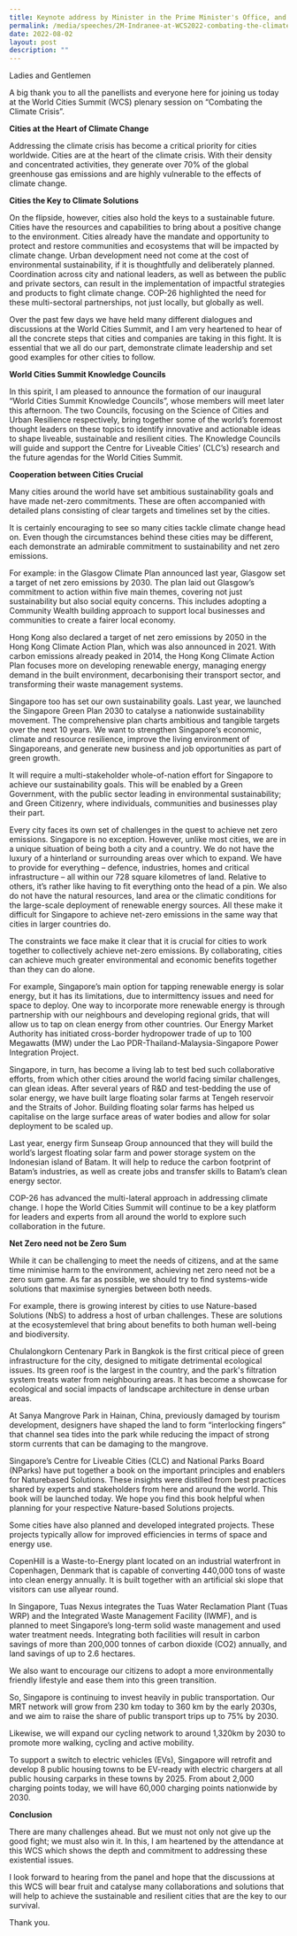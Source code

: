 ```yaml
---
title: Keynote address by Minister in the Prime Minister's Office, and Second Minister for Finance and National Development Indranee Rajah at the World Cities Summit 2022 Closing Plenary
permalink: /media/speeches/2M-Indranee-at-WCS2022-combating-the-climate-crisis
date: 2022-08-02
layout: post
description: ""
---
```


Ladies and Gentlemen  
  
A big thank you to all the panellists and everyone here for joining us today at the World Cities Summit (WCS) plenary session on “Combating the Climate Crisis”.  


**Cities at the Heart of Climate Change**

Addressing the climate crisis has become a critical priority for cities worldwide. Cities are at the heart of the climate crisis. With their density and concentrated activities, they generate over 70% of the global greenhouse gas emissions and are highly vulnerable to the effects of climate change.  


**Cities the Key to Climate Solutions**

On the flipside, however, cities also hold the keys to a sustainable future. Cities have the resources and capabilities to bring about a positive change to the environment. Cities already have the mandate and opportunity to protect and restore communities and ecosystems that will be impacted by climate change. Urban development need not come at the cost of environmental sustainability, if it is thoughtfully and deliberately planned. Coordination across city and national leaders, as well as between the public and private sectors, can result in the implementation of impactful strategies and products to fight climate change. COP-26 highlighted the need for these multi-sectoral partnerships, not just locally, but globally as well.  
  
Over the past few days we have held many different dialogues and discussions at the World Cities Summit, and I am very heartened to hear of all the concrete steps that cities and companies are taking in this fight. It is essential that we all do our part, demonstrate climate leadership and set good examples for other cities to follow.


**World Cities Summit Knowledge Councils**

In this spirit, I am pleased to announce the formation of our inaugural “World Cities Summit Knowledge Councils”, whose members will meet later this afternoon. The two Councils, focusing on the Science of Cities and Urban Resilience respectively, bring together some of the world’s foremost thought leaders on these topics to identify innovative and actionable ideas to shape liveable, sustainable and resilient cities. The Knowledge Councils will guide and support the Centre for Liveable Cities’ (CLC’s) research and the future agendas for the World Cities Summit.  


**Cooperation between Cities Crucial**

Many cities around the world have set ambitious sustainability goals and have made net-zero commitments. These are often accompanied with detailed plans consisting of clear targets and timelines set by the cities.  
  
It is certainly encouraging to see so many cities tackle climate change head on. Even though the circumstances behind these cities may be different, each demonstrate an admirable commitment to sustainability and net zero emissions.  
  
For example: in the Glasgow Climate Plan announced last year, Glasgow set a target of net zero emissions by 2030. The plan laid out Glasgow’s commitment to action within five main themes, covering not just sustainability but also social equity concerns. This includes adopting a Community Wealth building approach to support local businesses and communities to create a fairer local economy.  
  
Hong Kong also declared a target of net zero emissions by 2050 in the Hong Kong Climate Action Plan, which was also announced in 2021. With carbon emissions already peaked in 2014, the Hong Kong Climate Action Plan focuses more on developing renewable energy, managing energy demand in the built environment, decarbonising their transport sector, and transforming their waste management systems.  
  
Singapore too has set our own sustainability goals. Last year, we launched the Singapore Green Plan 2030 to catalyse a nationwide sustainability movement. The comprehensive plan charts ambitious and tangible targets over the next 10 years. We want to strengthen Singapore’s economic, climate and resource resilience, improve the living environment of Singaporeans, and generate new business and job opportunities as part of green growth.  
  
It will require a multi-stakeholder whole-of-nation effort for Singapore to achieve our sustainability goals. This will be enabled by a Green Government, with the public sector leading in environmental sustainability; and Green Citizenry, where individuals, communities and businesses play their part.   
  
Every city faces its own set of challenges in the quest to achieve net zero emissions. Singapore is no exception. However, unlike most cities, we are in a unique situation of being both a city and a country. We do not have the luxury of a hinterland or surrounding areas over which to expand. We have to provide for everything – defence, industries, homes and critical infrastructure – all within our 728 square kilometres of land. Relative to others, it’s rather like having to fit everything onto the head of a pin. We also do not have the natural resources, land area or the climatic conditions for the large-scale deployment of renewable energy sources. All these make it difficult for Singapore to achieve net-zero emissions in the same way that cities in larger countries do.  
  
The constraints we face make it clear that it is crucial for cities to work together to collectively achieve net-zero emissions. By collaborating, cities can achieve much greater environmental and economic benefits together than they can do alone.  
  
For example, Singapore’s main option for tapping renewable energy is solar energy, but it has its limitations, due to intermittency issues and need for space to deploy. One way to incorporate more renewable energy is through partnership with our neighbours and developing regional grids, that will allow us to tap on clean energy from other countries. Our Energy Market Authority has initiated cross-border hydropower trade of up to 100 Megawatts (MW) under the Lao PDR-Thailand-Malaysia-Singapore Power Integration Project.  
  
Singapore, in turn, has become a living lab to test bed such collaborative efforts, from which other cities around the world facing similar challenges, can glean ideas. After several years of R&D and test-bedding the use of solar energy, we have built large floating solar farms at Tengeh reservoir and the Straits of Johor. Building floating solar farms has helped us capitalise on the large surface areas of water bodies and allow for solar deployment to be scaled up.  
  
Last year, energy firm Sunseap Group announced that they will build the world’s largest floating solar farm and power storage system on the Indonesian island of Batam. It will help to reduce the carbon footprint of Batam’s industries, as well as create jobs and transfer skills to Batam’s clean energy sector.   
  
COP-26 has advanced the multi-lateral approach in addressing climate change. I hope the World Cities Summit will continue to be a key platform for leaders and experts from all around the world to explore such collaboration in the future.  


**Net Zero need not be Zero Sum**

While it can be challenging to meet the needs of citizens, and at the same time minimise harm to the environment, achieving net zero need not be a zero sum game. As far as possible, we should try to find systems-wide solutions that maximise synergies between both needs.  
  
For example, there is growing interest by cities to use Nature-based Solutions (NbS) to address a host of urban challenges. These are solutions at the ecosystemlevel that bring about benefits to both human well-being and biodiversity.  
  
Chulalongkorn Centenary Park in Bangkok is the first critical piece of green infrastructure for the city, designed to mitigate detrimental ecological issues. Its green roof is the largest in the country, and the park's filtration system treats water from neighbouring areas. It has become a showcase for ecological and social impacts of landscape architecture in dense urban areas.  
  
At Sanya Mangrove Park in Hainan, China, previously damaged by tourism development, designers have shaped the land to form “interlocking fingers” that channel sea tides into the park while reducing the impact of strong storm currents that can be damaging to the mangrove.  
  
Singapore’s Centre for Liveable Cities (CLC) and National Parks Board (NParks) have put together a book on the important principles and enablers for Naturebased Solutions. These insights were distilled from best practices shared by experts and stakeholders from here and around the world. This book will be launched today. We hope you find this book helpful when planning for your respective Nature-based Solutions projects.  
  
Some cities have also planned and developed integrated projects. These projects typically allow for improved efficiencies in terms of space and energy use.
  
CopenHill is a Waste-to-Energy plant located on an industrial waterfront in Copenhagen, Denmark that is capable of converting 440,000 tons of waste into clean energy annually. It is built together with an artificial ski slope that visitors can use allyear round.  
  
In Singapore, Tuas Nexus integrates the Tuas Water Reclamation Plant (Tuas WRP) and the Integrated Waste Management Facility (IWMF), and is planned to meet Singapore’s long-term solid waste management and used water treatment needs. Integrating both facilities will result in carbon savings of more than 200,000 tonnes of carbon dioxide (CO2) annually, and land savings of up to 2.6 hectares.  
  
We also want to encourage our citizens to adopt a more environmentally friendly lifestyle and ease them into this green transition.  
  
So, Singapore is continuing to invest heavily in public transportation. Our MRT network will grow from 230 km today to 360 km by the early 2030s, and we aim to raise the share of public transport trips up to 75% by 2030.  
  
Likewise, we will expand our cycling network to around 1,320km by 2030 to promote more walking, cycling and active mobility.  
  
To support a switch to electric vehicles (EVs), Singapore will retrofit and develop 8 public housing towns to be EV-ready with electric chargers at all public housing carparks in these towns by 2025. From about 2,000 charging points today, we will have 60,000 charging points nationwide by 2030.  


**Conclusion**

There are many challenges ahead. But we must not only not give up the good fight; we must also win it. In this, I am heartened by the attendance at this WCS which shows the depth and commitment to addressing these existential issues.  
  
I look forward to hearing from the panel and hope that the discussions at this WCS will bear fruit and catalyse many collaborations and solutions that will help to achieve the sustainable and resilient cities that are the key to our survival.   
  
Thank you.
